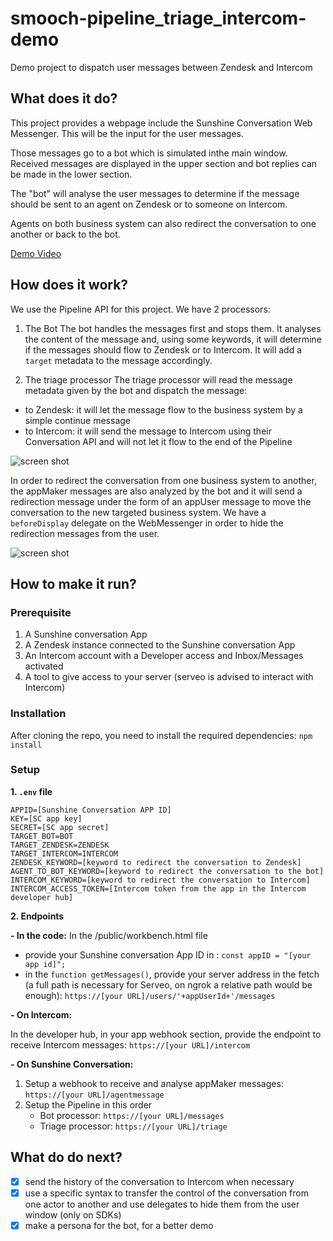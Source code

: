 # smooch-pipeline_triage_intercom-demo
Demo project to dispatch user messages between Zendesk and Intercom

## What does it do?
This project provides a webpage include the Sunshine Conversation Web Messenger. This will be the input for the user messages.

Those messages go to a bot which is simulated inthe main window. Received messages are displayed in the upper section and bot replies can be made in the lower section.

The "bot" will analyse the user messages to determine if the message should be sent to an agent on Zendesk or to someone on Intercom.

Agents on both business system can also redirect the conversation to one another or back to the bot.

[Demo Video](https://vimeo.com/368610351)

## How does it work?
We use the Pipeline API for this project. We have 2 processors:
1. The Bot
The bot handles the messages first and stops them. It analyses the content of the message and, using some keywords, it will determine if the messages should flow to Zendesk or to Intercom. It will add a `target` metadata to the message accordingly.

2. The triage processor
The triage processor will read the message metadata given by the bot and dispatch the message:
- to Zendesk: it will let the message flow to the business system by a simple continue message
- to Intercom: it will send the message to Intercom using their Conversation API and will not let it flow to the end of the Pipeline

![screen shot](https://github.com/smooch/smooch-pipeline_triage_intercom-demo/blob/master/DEMO%20(18).jpg)

In order to redirect the conversation from one business system to another, the appMaker messages are also analyzed by the bot and it will send a redirection message under the form of an appUser message to move the conversation to the new targeted business system. We have a `beforeDisplay` delegate on the WebMessenger in order to hide the redirection messages from the user.

![screen shot](https://github.com/smooch/smooch-pipeline_triage_intercom-demo/blob/master/DEMO%20(19).jpg)

## How to make it run?
### Prerequisite
1. A Sunshine conversation App
2. A Zendesk instance connected to the Sunshine conversation App
3. An Intercom account with a Developer access and Inbox/Messages activated
4. A tool to give access to your server (serveo is advised to interact with Intercom)

### Installation
After cloning the repo, you need to install the required dependencies:
`npm install`

### Setup
**1. `.env` file**
```
APPID=[Sunshine Conversation APP ID]
KEY=[SC app key]
SECRET=[SC app secret]
TARGET_BOT=BOT
TARGET_ZENDESK=ZENDESK
TARGET_INTERCOM=INTERCOM
ZENDESK_KEYWORD=[keyword to redirect the conversation to Zendesk]
AGENT_TO_BOT_KEYWORD=[keyword to redirect the conversation to the bot]
INTERCOM_KEYWORD=[keyword to redirect the conversation to Intercom]
INTERCOM_ACCESS_TOKEN=[Intercom token from the app in the Intercom developer hub]
```

**2. Endpoints**

**- In the code:**
In the /public/workbench.html file 
  - provide your Sunshine conversation App ID in : `const appID = "[your app id]";`
  - in the `function getMessages()`, provide your server address in the fetch (a full path is necessary for Serveo, on ngrok a relative path would be enough): `https://[your URL]/users/'+appUserId+'/messages`

**- On Intercom:**

In the developer hub, in your app webhook section, provide the endpoint to receive Intercom messages: `https://[your URL]/intercom`

**- On Sunshine Conversation:**
  1. Setup a webhook to receive and analyse appMaker messages: `https://[your URL]/agentmessage`
  2. Setup the Pipeline in this order
     - Bot processor: `https://[your URL]/messages`
     - Triage processor: `https://[your URL]/triage`


## What do do next?
- [X] send the history of the conversation to Intercom when necessary
- [X] use a specific syntax to transfer the control of the conversation from one actor to another and use delegates to hide them from the user window (only on SDKs)
- [X] make a persona for the bot, for a better demo
